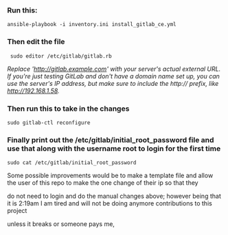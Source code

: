 ### Run this:
 ```ansible-playbook -i inventory.ini install_gitlab_ce.yml```


### Then edit the file
``` sudo editor /etc/gitlab/gitlab.rb```

_Replace 'http://gitlab.example.com' with your server's actual external URL. If you're just testing GitLab and don't have a domain name set up, you can use the server's IP address, but make sure to include the http:// prefix, like http://192.168.1.58._


### Then run this to take in the changes

```sudo gitlab-ctl reconfigure```



### Finally print out the /etc/gitlab/initial_root_password file and use that along with the username root to login for the first time

```sudo cat /etc/gitlab/initial_root_password```



Some possible improvements would be to make a template file and allow the user of this repo to make the one change of their ip so that they

do not need to login and do the manual changes above; however being that it is 2:19am I am tired and will not be doing anymore contributions to this project 

unless it breaks or someone pays me,
